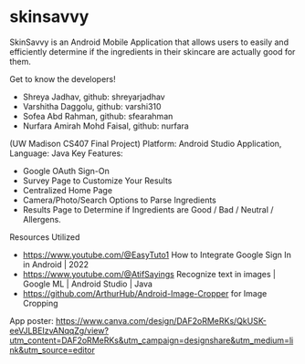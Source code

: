 # skinsavvy
SkinSavvy is an Android Mobile Application that allows users to easily and efficiently determine if the ingredients in their skincare are actually good for them. 

Get to know the developers!
- Shreya Jadhav, github: shreyarjadhav
- Varshitha Daggolu, github: varshi310
- Sofea Abd Rahman, github: sfearahman
- Nurfara Amirah Mohd Faisal, github: nurfara

(UW Madison CS407 Final Project)
Platform: Android Studio Application, Language: Java
Key Features: 
- Google OAuth Sign-On
- Survey Page to Customize Your Results
- Centralized Home Page
- Camera/Photo/Search Options to Parse Ingredients
- Results Page to Determine if Ingredients are Good / Bad / Neutral / Allergens. 

Resources Utilized 
- https://www.youtube.com/@EasyTuto1 How to Integrate Google Sign In in Android | 2022
- https://www.youtube.com/@AtifSayings Recognize text in images | Google ML | Android Studio | Java
- https://github.com/ArthurHub/Android-Image-Cropper for Image Cropping

App poster: https://www.canva.com/design/DAF2oRMeRKs/QkUSK-eeVJLBEIzvANqqZg/view?utm_content=DAF2oRMeRKs&utm_campaign=designshare&utm_medium=link&utm_source=editor

